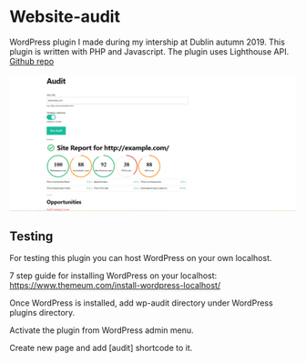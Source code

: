 # Website-audit
WordPress plugin I made during my intership at Dublin autumn 2019. This plugin is written with PHP and Javascript. The plugin uses Lighthouse API. [Github repo](https://github.com/GoogleChrome/lighthouse)

![alt text](https://github.com/RistomattiP/Website-audit/blob/master/wp%20plugin.PNG)

## Testing

For testing this plugin you can host WordPress on your own localhost.

7 step guide for installing WordPress on your localhost: https://www.themeum.com/install-wordpress-localhost/ 

Once WordPress is installed, add wp-audit directory under WordPress plugins directory.

Activate the plugin from WordPress admin menu.

Create new page and add [audit] shortcode to it.
